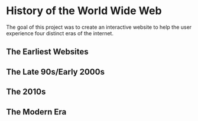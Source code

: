 # History of the World Wide Web

The goal of this project was to create an interactive website to help the user experience four distinct eras of the internet.

## The Earliest Websites

## The Late 90s/Early 2000s

## The 2010s

## The Modern Era
